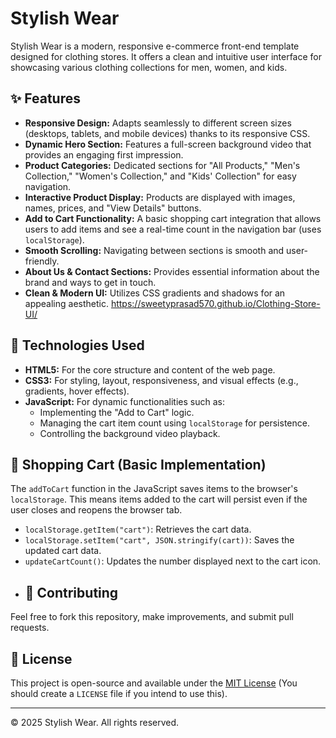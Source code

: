 # Stylish Wear

Stylish Wear is a modern, responsive e-commerce front-end template designed for clothing stores. It offers a clean and intuitive user interface for showcasing various clothing collections for men, women, and kids.

## ✨ Features

* **Responsive Design:** Adapts seamlessly to different screen sizes (desktops, tablets, and mobile devices) thanks to its responsive CSS.
* **Dynamic Hero Section:** Features a full-screen background video that provides an engaging first impression.
* **Product Categories:** Dedicated sections for "All Products," "Men's Collection," "Women's Collection," and "Kids' Collection" for easy navigation.
* **Interactive Product Display:** Products are displayed with images, names, prices, and "View Details" buttons.
* **Add to Cart Functionality:** A basic shopping cart integration that allows users to add items and see a real-time count in the navigation bar (uses `localStorage`).
* **Smooth Scrolling:** Navigating between sections is smooth and user-friendly.
* **About Us & Contact Sections:** Provides essential information about the brand and ways to get in touch.
* **Clean & Modern UI:** Utilizes CSS gradients and shadows for an appealing aesthetic.
https://sweetyprasad570.github.io/Clothing-Store-UI/
## 🚀 Technologies Used

* **HTML5:** For the core structure and content of the web page.
* **CSS3:** For styling, layout, responsiveness, and visual effects (e.g., gradients, hover effects).
* **JavaScript:** For dynamic functionalities such as:
    * Implementing the "Add to Cart" logic.
    * Managing the cart item count using `localStorage` for persistence.
    * Controlling the background video playback.

## 🛒 Shopping Cart (Basic Implementation)

The `addToCart` function in the JavaScript saves items to the browser's `localStorage`. This means items added to the cart will persist even if the user closes and reopens the browser tab.

* `localStorage.getItem("cart")`: Retrieves the cart data.
* `localStorage.setItem("cart", JSON.stringify(cart))`: Saves the updated cart data.
* `updateCartCount()`: Updates the number displayed next to the cart icon.
* ## 🤝 Contributing

Feel free to fork this repository, make improvements, and submit pull requests.

## 📄 License

This project is open-source and available under the [MIT License](LICENSE) (You should create a `LICENSE` file if you intend to use this).

---

© 2025 Stylish Wear. All rights reserved.
